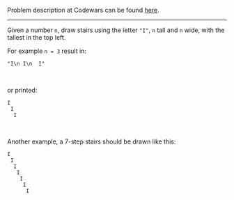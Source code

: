 Problem description at Codewars can be found
[here](https://www.codewars.com/kata/5b4e779c578c6a898e0005c5/train/python).

-------------

Given a number `n`, draw stairs using the letter `"I"`, `n` tall and `n` wide, with the tallest in
the top left.
<br>

For example `n = 3` result in:
```
"I\n I\n  I"
```
<br>

or printed:
```
I
 I
  I
```
<br>

Another example, a 7-step stairs should be drawn like this:
```
I
 I
  I
   I
    I
     I
      I
```
